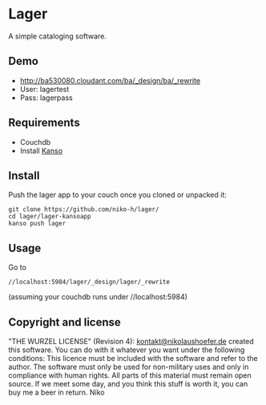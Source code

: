 # Lager

A simple cataloging software.

## Demo

* http://ba530080.cloudant.com/ba/_design/ba/_rewrite
* User: lagertest
* Pass: lagerpass


## Requirements

* Couchdb
* Install [Kanso](http://kan.so)

## Install 

Push the lager app to your couch once you cloned or unpacked it:

```
git clone https://github.com/niko-h/lager/
cd lager/lager-kansoapp
kanso push lager
```

## Usage

Go to 
```
//localhost:5984/lager/_design/lager/_rewrite
```
(assuming your couchdb runs under //localhost:5984)

## Copyright and license

"THE WURZEL LICENSE" (Revision 4):  <kontakt@nikolaushoefer.de> created this software. You can do with it whatever you want under the following conditions: This licence must be included with the software and refer to the author. The software must only be used for non-military uses and only in compliance with human rights. All parts of this material must remain open source. If we meet some day, and you think this stuff is worth it, you can buy me a beer in return. Niko